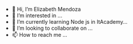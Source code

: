 - 👋 Hi, I’m Elizabeth Mendoza
- 👀 I’m interested in  ...
- 🌱 I’m currently learning Node js in ItAcademy...
- 💞️ I’m looking to collaborate on ...
- 📫 How to reach me ...

<!---
emendoza20/emendoza20 is a ✨ special ✨ repository because its `README.md` (this file) appears on your GitHub profile.
You can click the Preview link to take a look at your changes.
--->
